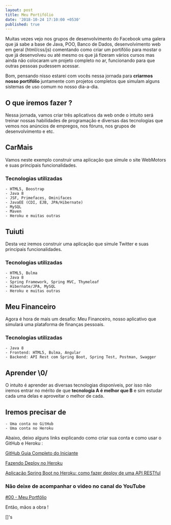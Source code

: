 ```yaml
---
layout: post
title: Meu Portifólio
date: '2018-10-24 17:10:00 +0530'
published: true
---
```


Muitas vezes vejo nos grupos de desenvolvimento do Facebook uma galera que já sabe a base de Java, POO, Banco de Dados, desenvolvimento web em geral (html/css/js) comentando como criar um portifólio para mostar o que já desenvolveu ou até mesmo os que já fizeram vários cursos mas ainda não colocaram um projeto completo no ar, funcionando para que outras pessoas pudessem acessar.

Bom, pensando nisso estarei com vocês nessa jornada para **criarmos nosso portifólio** juntamente com projetos completos que simulam alguns sistemas de uso comum no nosso dia-a-dia.

## O que iremos fazer ?

Nessa jornada, vamos criar três aplicativos da web onde o intuito será treinar nossas habilidades de programação e diversas das tecnologias que vemos nos anúncios de empregos, nos fóruns, nos grupos de desenvolvimento e etc.


## CarMais

Vamos neste exemplo construir uma aplicação que simule o site WebMotors  e suas principais funcionalidades.

### Tecnologias utilizadas 
    - HTML5, Boostrap
    - Java 8
    - JSF, Primefaces, Ominifaces
    - JavaEE (CDI, EJB, JPA/Hibernate)
    - MySQL
    - Maven
    - Heroku e muitas outras



## Tuiuti

Desta vez iremos construir uma aplicação que simule Twitter e suas principais funcionalidades.

### Tecnologias utilizadas 
    - HTML5, Bulma
    - Java 8
    - Spring Framework, Spring MVC, Thymeleaf
    - Hibernate/JPA, MySQL
    - Heroku e muitas outras



## Meu Financeiro

Agora é hora de mais um desafio: Meu Financeiro, nosso aplicativo que simulará uma plataforma de finanças pessoais.

### Tecnologias utilizadas 
    - Java 8
    - Frontend: HTML5, Bulma, Angular
    - Backend: API Rest com Spring Boot, Spring Test, Postman, Swagger



## Aprender \0/

O intuito é aprender as diversas tecnologias disponíveis, por isso não iremos entrar no mérito de que **tecnologia A é melhor que B** e sim estudar cada uma delas e aproveitar o melhor de cada.



## Iremos precisar de

    - Uma conta no GitHub
    - Uma conta no Heroku

Abaixo, deixo alguns links explicando como criar sua conta e como usar o GitHub e Heroku :


[GitHub Guia Completo do Iniciante](https://www.youtube.com/watch?v=UbJLOn1PAKw)

[Fazendo Deploy no Heroku](https://www.youtube.com/watch?v=kY4u39a6Ueg)

[Aplicação Spring Boot no Heroku: como fazer deploy de uma API RESTful](https://www.youtube.com/watch?v=dusvP0CFisw)



### Não deixe de acompanhar o video no canal do YouTube

[#00 - Meu Portfólio](https://www.youtube.com/watch?v=0nNY6Y1uhak&t)

Então, mãos a obra !

[]'s
